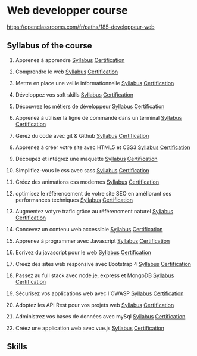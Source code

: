 # Web developper course
https://openclassrooms.com/fr/paths/185-developpeur-web

## Syllabus of the course
1. Apprenez à apprendre [Syllabus](https://openclassrooms.com/fr/courses/4312781-apprenez-a-apprendre) [Certification]()  
1. Comprendre le web [Syllabus](https://openclassrooms.com/fr/courses/1946386-comprendre-le-web) [Certification]()  
1. Mettre en place une veille informationnelle [Syllabus](https://openclassrooms.com/fr/courses/4805776-mettez-en-place-un-systeme-de-veille-informationnelle) [Certification]()   
1. Développez vos soft skills [Syllabus](https://openclassrooms.com/fr/courses/6692406-developpez-vos-soft-skills) [Certification]()  
1. Découvrez les métiers de développeur [Syllabus](https://openclassrooms.com/fr/courses/6817086-decouvrez-les-metiers-de-developpeur) [Certification]()  

1. Apprenez à utiliser la ligne de commande dans un terminal [Syllabus](https://openclassrooms.com/fr/courses/6173491-apprenez-a-utiliser-la-ligne-de-commande-dans-un-terminal) [Certification]()  
1. Gérez du code avec git & Github [Syllabus](https://openclassrooms.com/fr/courses/7162856-gerez-du-code-avec-git-et-github) [Certification]()  
1. Apprenez à créer votre site avec HTML5 et CSS3 [Syllabus](https://openclassrooms.com/fr/courses/1603881-apprenez-a-creer-votre-site-web-avec-html5-et-css3) [Certification]()  
1. Découpez et intégrez une maquette [Syllabus](https://openclassrooms.com/fr/courses/3504431-decoupez-et-integrez-une-maquette) [Certification]()  
1. Simplifiez-vous le css avec sass [Syllabus](https://openclassrooms.com/fr/courses/6106181-simplifiez-vous-le-css-avec-sass) [Certification]()  
1. Créez des animations css modernes [Syllabus](https://openclassrooms.com/fr/courses/5919246-creez-des-animations-css-modernes) [Certification]()  
1. optimisez le référencement de votre site SEO en améliorant ses performances techniques [Syllabus](https://openclassrooms.com/fr/courses/5922626-optimisez-le-referencement-de-votre-site-seo-en-ameliorant-ses-performances-techniques) [Certification]()  
1. Augmentez votyre trafic grâce au référencment naturel [Syllabus](https://openclassrooms.com/fr/courses/5561431-augmentez-votre-trafic-grace-au-referencement-naturel-seo) [Certification]()  
1. Concevez un contenu web accessible [Syllabus](https://openclassrooms.com/fr/courses/6691346-concevez-un-contenu-web-accessible) [Certification]()  
1. Apprenez à programmer avec Javascript [Syllabus](https://openclassrooms.com/fr/courses/6175841-apprenez-a-programmer-avec-javascript) [Certification]()  
1. Ecrivez du javascript pour le web [Syllabus](https://openclassrooms.com/fr/courses/5543061-ecrivez-du-javascript-pour-le-web) [Certification]()  
1. Créez des sites web responsive avec Bootstrap 4 [Syllabus](https://openclassrooms.com/fr/courses/6391096-creez-des-sites-web-responsive-avec-bootstrap-4) [Certification]()  
1. Passez au full stack avec node.je, express et MongoDB [Syllabus](https://openclassrooms.com/fr/courses/6390246-passez-au-full-stack-avec-node-js-express-et-mongodb) [Certification]()  
1. Sécurisez vos applications web avec l'OWASP [Syllabus](https://openclassrooms.com/fr/courses/6179306-securisez-vos-applications-web-avec-lowasp) [Certification]() 
1. Adoptez les API Rest pour vos projets web [Syllabus](https://openclassrooms.com/fr/courses/6573181-adoptez-les-api-rest-pour-vos-projets-web) [Certification]()  
1. Administrez vos bases de données avec mySql [Syllabus](https://openclassrooms.com/fr/courses/1959476-administrez-vos-bases-de-donnees-avec-mysql) [Certification]() 
1. Créez une application web avec vue.js [Syllabus](https://openclassrooms.com/fr/courses/6390311-creez-une-application-web-avec-vue-js) [Certification]()  


## Skills
